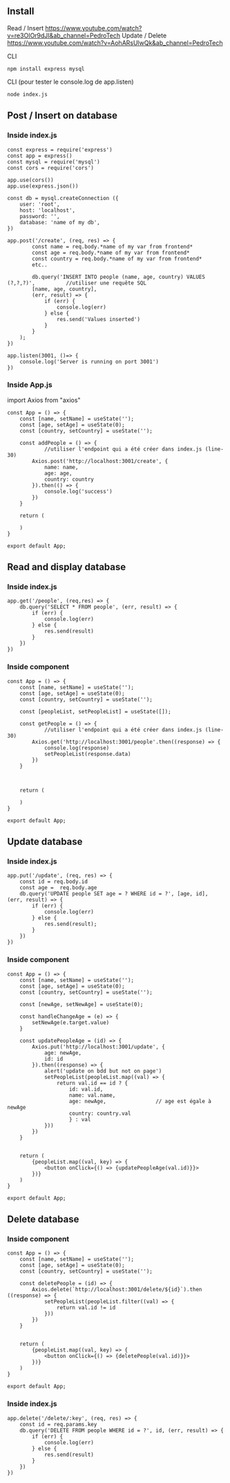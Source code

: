 ## Install

Read / Insert https://www.youtube.com/watch?v=re3OIOr9dJI&ab_channel=PedroTech
Update / Delete https://www.youtube.com/watch?v=AohARsUlwQk&ab_channel=PedroTech

CLI

    npm install express mysql

CLI (pour tester le console.log de app.listen)

    node index.js

## Post / Insert on database

### Inside index.js

    const express = require('express')
    const app = express()
    const mysql = require('mysql') 
    const cors = require('cors')

    app.use(cors())
    app.use(express.json())

    const db = mysql.createConnection ({
        user: 'root',
        host: 'localhost',
        password: '',
        database: 'name of my db',
    })

    app.post('/create', (req, res) => {
            const name = req.body.*name of my var from frontend*
            const age = req.body.*name of my var from frontend*
            const country = req.body.*name of my var from frontend*
            etc..

            db.query('INSERT INTO people (name, age, country) VALUES (?,?,?)',          //utiliser une requête SQL
            [name, age, country], 
            (err, result) => {
                if (err) {
                    console.log(err)
                } else {
                    res.send('Values inserted')
                }
            }
        );
    })

    app.listen(3001, ()=> {
        console.log('Server is running on port 3001')
    })

### Inside App.js

import Axios from "axios"


    const App = () => {
        const [name, setName] = useState('');
        const [age, setAge] = useState(0);
        const [country, setCountry] = useState('');

        const addPeople = () => {
                //utiliser l'endpoint qui a été créer dans index.js (line-30)
            Axios.post('http://localhost:3001/create', {
                name: name, 
                age: age, 
                country: country
            }).then(() => {
                console.log('success')
            })
        }

        return (
            
        )
    }

    export default App;

## Read and display database 

### Inside index.js

    app.get('/people', (req,res) => {
        db.query('SELECT * FROM people', (err, result) => {
            if (err) {
                console.log(err)
            } else {
                res.send(result)
            }
        })
    })

### Inside component

    const App = () => {
        const [name, setName] = useState('');
        const [age, setAge] = useState(0);
        const [country, setCountry] = useState('');

        const [peopleList, setPeopleList] = useState([]);

        const getPeople = () => {
                //utiliser l'endpoint qui a été créer dans index.js (line-30)
            Axios.get('http://localhost:3001/people'.then((response) => {
                console.log(response)
                setPeopleList(response.data)
            })
        }



        return (
            
        )
    }

    export default App;


## Update database 

### Inside index.js

    app.put('/update', (req, res) => {
        const id = req.body.id
        const age =  req.body.age
        db.query('UPDATE people SET age = ? WHERE id = ?', [age, id], (err, result) => {
            if (err) {
                console.log(err)
            } else {
                res.send(result);
            }
        })
    })

### Inside component

    const App = () => {
        const [name, setName] = useState('');
        const [age, setAge] = useState(0);
        const [country, setCountry] = useState('');

        const [newAge, setNewAge] = useState(0);

        const handleChangeAge = (e) => {
            setNewAge(e.target.value)
        } 

        const updatePeopleAge = (id) => {
            Axios.put('http://localhost:3001/update', {
                age: newAge,
                id: id
            }).then((response) => {
                alert('update on bdd but not on page')
                setPeopleList(peopleList.map((val) => {
                    return val.id == id ? {
                        id: val.id, 
                        name: val.name, 
                        age: newAge,                // age est égale à newAge
                        country: country.val
                        } : val
                }))
            })
        }


        return (
            {peopleList.map((val, key) => {
                <button onClick={() => {updatePeopleAge(val.id)}}>
            })}
        )
    }

    export default App;

## Delete database 

### Inside component

    const App = () => {
        const [name, setName] = useState('');
        const [age, setAge] = useState(0);
        const [country, setCountry] = useState('');

        const deletePeople = (id) => {
            Axios.delete(`http://localhost:3001/delete/${id}`).then ((response) => {
                setPeopleList(peopleList.filter((val) => {
                    return val.id != id
                }))
            })
        }


        return (
            {peopleList.map((val, key) => {
                <button onClick={() => {deletePeople(val.id)}}>
            })}
        )
    }

    export default App;

### Inside index.js

    app.delete('/delete/:key', (req, res) => {
        const id = req.params.key
        db.query('DELETE FROM people WHERE id = ?', id, (err, result) => {
            if (err) {
                console.log(err)
            } else {
                res.send(result)
            }
        })
    })